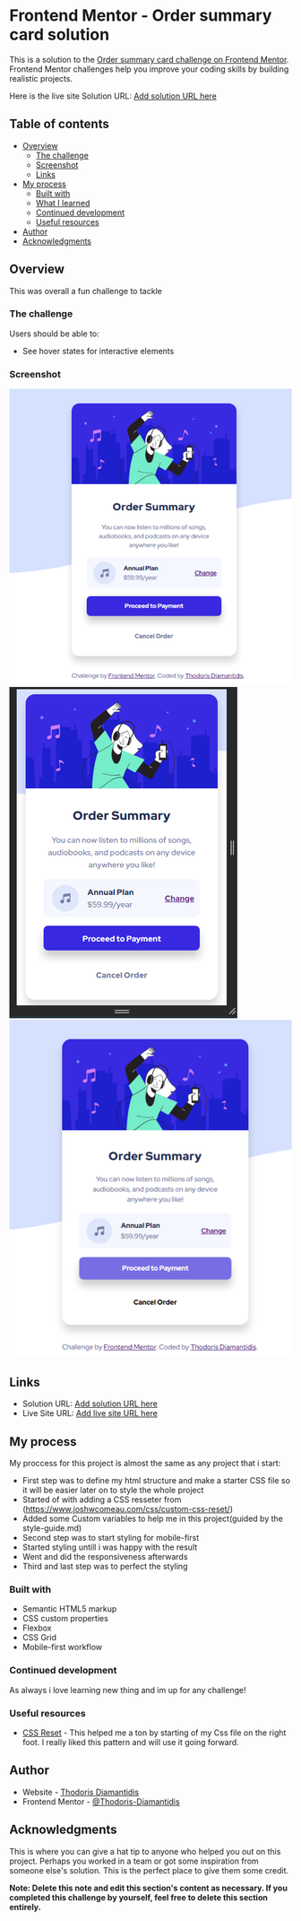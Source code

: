 # Frontend Mentor - Order summary card solution

This is a solution to the [Order summary card challenge on Frontend Mentor](https://www.frontendmentor.io/challenges/order-summary-component-QlPmajDUj). Frontend Mentor challenges help you improve your coding skills by building realistic projects.

Here is the live site
Solution URL: [Add solution URL here](https://your-solution-url.com)

## Table of contents

- [Overview](#overview)
  - [The challenge](#the-challenge)
  - [Screenshot](#screenshot)
  - [Links](#links)
- [My process](#my-process)
  - [Built with](#built-with)
  - [What I learned](#what-i-learned)
  - [Continued development](#continued-development)
  - [Useful resources](#useful-resources)
- [Author](#author)
- [Acknowledgments](#acknowledgments)

## Overview

This was overall a fun challenge to tackle

### The challenge

Users should be able to:

- See hover states for interactive elements

### Screenshot

![](./myimages/image.png)
![](./myimages/mobile.png)
![](./myimages/onhover.png)

## Links

- Solution URL: [Add solution URL here](https://your-solution-url.com)
- Live Site URL: [Add live site URL here](https://your-live-site-url.com)

## My process

My proccess for this project is almost the same as any project that i start:

- First step was to define my html structure and make a starter CSS file so it will be easier later on to style the whole project
- Started of with adding a CSS resseter from (https://www.joshwcomeau.com/css/custom-css-reset/)
- Added some Custom variables to help me in this project(guided by the style-guide.md)
- Second step was to start styling for mobile-first
- Started styling untill i was happy with the result
- Went and did the responsiveness afterwards
- Third and last step was to perfect the styling

### Built with

- Semantic HTML5 markup
- CSS custom properties
- Flexbox
- CSS Grid
- Mobile-first workflow

### Continued development

As always i love learning new thing and im up for any challenge!

### Useful resources

- [CSS Reset](https://www.joshwcomeau.com/css/custom-css-reset/) - This helped me a ton by starting of my Css file on the right foot. I really liked this pattern and will use it going forward.

## Author

- Website - [Thodoris Diamantidis](https://thodoris-diamantidis-portfolio.netlify.app/)
- Frontend Mentor - [@Thodoris-Diamantidis](https://www.frontendmentor.io/profile/Thodoris-Diamantidis)

## Acknowledgments

This is where you can give a hat tip to anyone who helped you out on this project. Perhaps you worked in a team or got some inspiration from someone else's solution. This is the perfect place to give them some credit.

**Note: Delete this note and edit this section's content as necessary. If you completed this challenge by yourself, feel free to delete this section entirely.**
